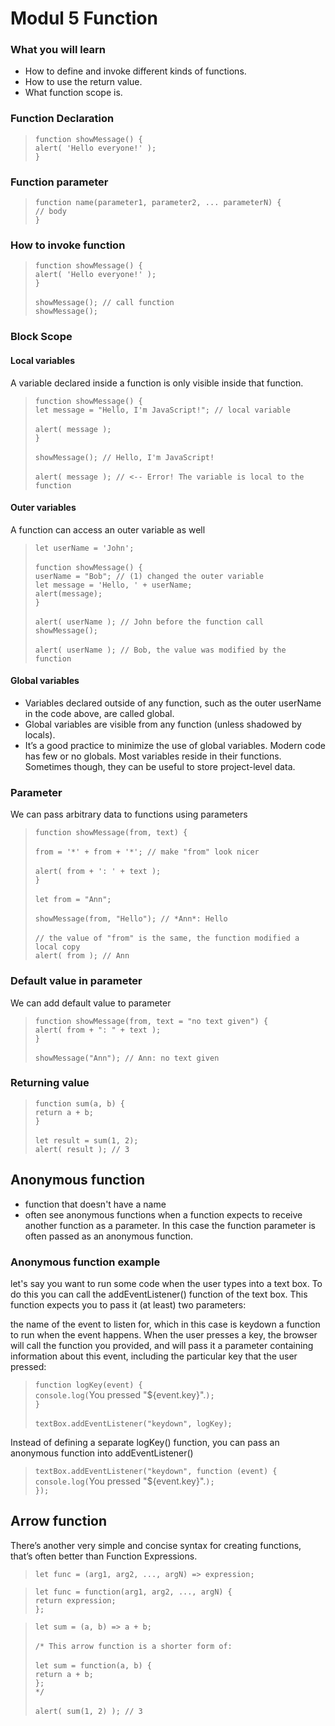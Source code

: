 # Modul 5 Function

### What you will learn

<ul>
    <li>How to define and invoke different kinds of functions.</li>
    <li>How to use the return value.</li>
    <li>What function scope is.</li>
</ul>

### Function Declaration

>`function showMessage() {` <br>
>  `alert( 'Hello everyone!' );` <br>
>`}`

### Function parameter

>`function name(parameter1, parameter2, ... parameterN) {` <br>
> `// body` <br>
>`}`

### How to invoke function

>`function showMessage() {` <br>
>  `alert( 'Hello everyone!' );` <br>
>`}` <br>
> <br>
>`showMessage(); // call function` <br>
>`showMessage();` <br>

### Block Scope

#### Local variables

A variable declared inside a function is only visible inside that function.

>`function showMessage() {` <br>
>  `let message = "Hello, I'm JavaScript!"; // local variable` <br>
> <br>
>  `alert( message );` <br>
> `}` <br>
> <br>
>`showMessage(); // Hello, I'm JavaScript!` <br>
> <br>
>`alert( message ); // <-- Error! The variable is local to the function`

#### Outer variables

A function can access an outer variable as well

>`let userName = 'John';` <br>
> <br>
>`function showMessage() {` <br>
>  `userName = "Bob"; // (1) changed the outer variable`
> <br>
>  `let message = 'Hello, ' + userName;` <br>
>  `alert(message);` <br>
> `}` <br>
> <br>
> `alert( userName ); // John before the function call`
> <br>
>`showMessage();`<br>
><br>
>`alert( userName ); // Bob, the value was modified by the function`

#### Global variables

<ul>
  <li>Variables declared outside of any function, such as the outer userName in the code above, are called global.</li>
  <li>Global variables are visible from any function (unless shadowed by locals).</li>
  <li>It’s a good practice to minimize the use of global variables. Modern code has few or no globals. Most variables reside in their functions. Sometimes though, they can be useful to store project-level data.</li>
</ul>

### Parameter

We can pass arbitrary data to functions using parameters

>`function showMessage(from, text) {` <br>
> <br>
>  `from = '*' + from + '*'; // make "from" look nicer` <br>
> <br>
>  `alert( from + ': ' + text );` <br>
>`}` <br>
><br>
>`let from = "Ann";` <br>
><br>
>`showMessage(from, "Hello"); // *Ann*: Hello` <br>
><br>
>`// the value of "from" is the same, the function modified a local copy` <br>
>`alert( from ); // Ann`

### Default value in parameter

We can add default value to parameter

>`function showMessage(from, text = "no text given") {` <br>
>  `alert( from + ": " + text );` <br>
>`}` <br>
><br>
>`showMessage("Ann"); // Ann: no text given`

### Returning value

>`function sum(a, b) {` <br>
>  `return a + b;` <br>
>`}` <br>
><br>
>`let result = sum(1, 2);` <br>
>`alert( result ); // 3`

## Anonymous function

<ul>
  <li>function that doesn't have a name</li>
  <li>often see anonymous functions when a function expects to receive another function as a parameter. In this case the function parameter is often passed as an anonymous function.</li>
</ul>

### Anonymous function example

let's say you want to run some code when the user types into a text box. To do this you can call the addEventListener() function of the text box. This function expects you to pass it (at least) two parameters:

the name of the event to listen for, which in this case is keydown
a function to run when the event happens.
When the user presses a key, the browser will call the function you provided, and will pass it a parameter containing information about this event, including the particular key that the user pressed:

>`function logKey(event) {` <br>
>  `console.log(`You pressed "${event.key}".`);` <br>
>`}` <br>
><br>
>`textBox.addEventListener("keydown", logKey);`

Instead of defining a separate logKey() function, you can pass an anonymous function into addEventListener()

>`textBox.addEventListener("keydown", function (event) {` <br>
>  `console.log(`You pressed "${event.key}".`);` <br>
>`});`

## Arrow function

There’s another very simple and concise syntax for creating functions, that’s often better than Function Expressions.

>`let func = (arg1, arg2, ..., argN) => expression;`

>`let func = function(arg1, arg2, ..., argN) {` <br>
>  `return expression;` <br>
>`};`


>`let sum = (a, b) => a + b;` <br>
> <br>
>`/* This arrow function is a shorter form of:` <br>
><br>
>`let sum = function(a, b) {` <br>
>  `return a + b;` <br>
>`};` <br>
>`*/` <br>
><br>
>`alert( sum(1, 2) ); // 3` <br>

